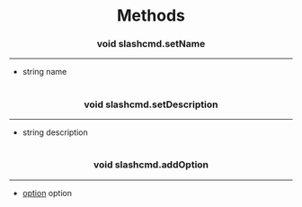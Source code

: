 <h1 align="center">Methods</h1>
<h3 align="center"> void slashcmd.setName</h3>

---
* string name

<h1></h1>
<h3 align="center"> void slashcmd.setDescription</h3>

---
* string description

<h1></h1>
<h3 align="center"> void slashcmd.addOption</h3>

---
* [option](option.md) option

<h1></h1>
